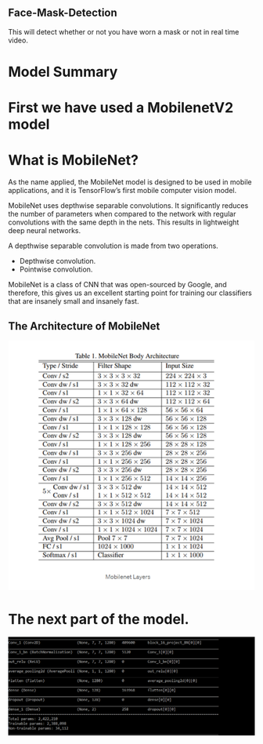 ## Face-Mask-Detection

This will detect whether or not you have worn a mask or not in real time video.

# Model Summary

# First we have used a MobilenetV2 model

# What is MobileNet?

As the name applied, the MobileNet model is designed to be used in mobile applications, and it is TensorFlow’s first mobile computer vision model.

MobileNet uses depthwise separable convolutions. It significantly reduces the number of parameters when compared to the network with regular convolutions with the same depth in the nets. This results in lightweight deep neural networks.

A depthwise separable convolution is made from two operations.

- Depthwise convolution.
- Pointwise convolution.

MobileNet is a class of CNN that was open-sourced by Google, and therefore, this gives us an excellent starting point for training our classifiers that are insanely small and insanely fast.

## The Architecture of MobileNet

![mobile net](images/mobilenet_arch.PNG)

# The next part of the model.

![alt text](images/final.PNG)
